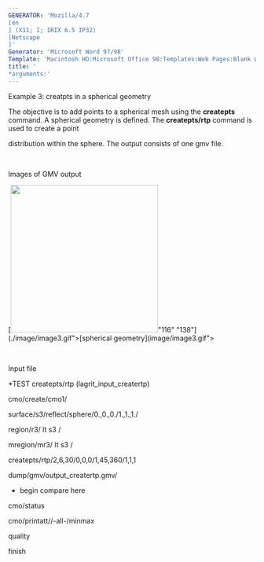 ```yaml
---
GENERATOR: 'Mozilla/4.7 
[en
] (X11; I; IRIX 6.5 IP32) 
[Netscape
]'
Generator: 'Microsoft Word 97/98'
Template: 'Macintosh HD:Microsoft Office 98:Templates:Web Pages:Blank Web Page'
title: '
*arguments:'
---
```


 Example 3: creatpts in a spherical geometry

  The objective is to add points to a spherical mesh using the
  **createpts** command.
  A spherical geometry is defined. The **createpts/rtp** command is
  used to create a point

  distribution within the sphere. The output consists of one gmv file.

   

 Images of GMV output

  [<img height="300" width="300" src="/assets/images/image3tn.gif">"116"
  "138"](./image/image3.gif">[spherical
  geometry](image/image3.gif">

   

 Input file

 
*TEST createpts/rtp (lagrit\_input\_creatertp)

 cmo/create/cmo1/

 surface/s3/reflect/sphere/0.,0.,0./1.,1.,1./

 region/r3/ lt s3 /

 mregion/mr3/ lt s3 /

 createpts/rtp/2,6,30/0,0,0/1,45,360/1,1,1

 dump/gmv/output\_creatertp.gmv/

 
* begin compare here

 cmo/status

 cmo/printatt//-all-/minmax

 quality

 finish
